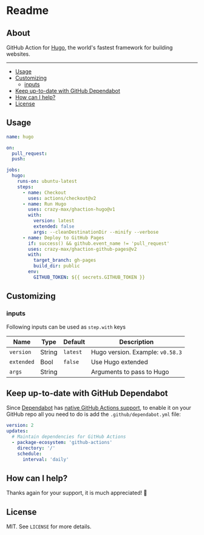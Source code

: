 # Readme

## About

GitHub Action for [Hugo](https://gohugo.io/), the world's fastest framework for
building websites.

---

- [Usage](#usage)
- [Customizing](#customizing)
  - [inputs](#inputs)
- [Keep up-to-date with GitHub Dependabot](#keep-up-to-date-with-github-dependabot)
- [How can I help?](#how-can-i-help)
- [License](#license)

## Usage

```yaml
name: hugo

on:
  pull_request:
  push:

jobs:
  hugo:
    runs-on: ubuntu-latest
    steps:
      - name: Checkout
        uses: actions/checkout@v2
      - name: Run Hugo
        uses: crazy-max/ghaction-hugo@v1
        with:
          version: latest
          extended: false
          args: --cleanDestinationDir --minify --verbose
      - name: Deploy to GitHub Pages
        if: success() && github.event_name != 'pull_request'
        uses: crazy-max/ghaction-github-pages@v2
        with:
          target_branch: gh-pages
          build_dir: public
        env:
          GITHUB_TOKEN: ${{ secrets.GITHUB_TOKEN }}
```

## Customizing

### inputs

Following inputs can be used as `step.with` keys

| Name       | Type   | Default  | Description                      |
| ---------- | ------ | -------- | -------------------------------- |
| `version`  | String | `latest` | Hugo version. Example: `v0.58.3` |
| `extended` | Bool   | `false`  | Use Hugo extended                |
| `args`     | String |          | Arguments to pass to Hugo        |

## Keep up-to-date with GitHub Dependabot

Since
[Dependabot](https://docs.github.com/en/github/administering-a-repository/keeping-your-actions-up-to-date-with-github-dependabot)
has
[native GitHub Actions support](https://docs.github.com/en/github/administering-a-repository/configuration-options-for-dependency-updates#package-ecosystem),
to enable it on your GitHub repo all you need to do is add the
`.github/dependabot.yml` file:

```yaml
version: 2
updates:
  # Maintain dependencies for GitHub Actions
  - package-ecosystem: 'github-actions'
    directory: '/'
    schedule:
      interval: 'daily'
```

## How can I help?

Thanks again for your support, it is much appreciated! :pray:

## License

MIT. See `LICENSE` for more details.
